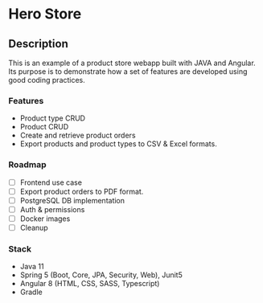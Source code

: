 # Hero Store

## Description
This is an example of a product store webapp built with JAVA and Angular. Its purpose is to demonstrate how a set of features are developed using good coding practices.

### Features
- Product type CRUD
- Product CRUD
- Create and retrieve product orders 
- Export products and product types to CSV & Excel formats.

### Roadmap
- [ ] Frontend use case
- [ ] Export product orders to PDF format.
- [ ] PostgreSQL DB implementation
- [ ] Auth & permissions
- [ ] Docker images
- [ ] Cleanup

### Stack
- Java 11
- Spring 5 (Boot, Core, JPA, Security, Web), Junit5
- Angular 8 (HTML, CSS, SASS, Typescript)
- Gradle
